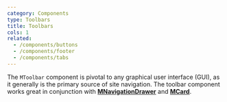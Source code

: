 ```yaml
---
category: Components
type: Toolbars
title: Toolbars
cols: 1
related:
  - /components/buttons
  - /components/footer
  - /components/tabs
---
```


The `MToolbar` component is pivotal to any graphical user interface (GUI), as it generally is the primary source of site
navigation. The toolbar component works great in conjunction with [**MNavigationDrawer**](/components/navigation-drawers) and [**MCard**](/components/cards).
